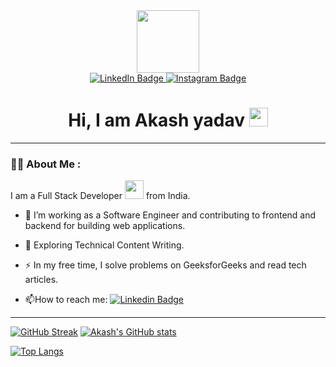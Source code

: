 <div id="header" align="center">
  <img src="https://media.giphy.com/media/M9gbBd9nbDrOTu1Mqx/giphy.gif" width="100"/>
  <div id="badges">
    <a href="https://www.linkedin.com/in/akash-yadav-59b63817a/" target="_blank">
      <img src="https://img.shields.io/badge/LinkedIn-blue?style=for-the-badge&logo=linkedin&logoColor=white" alt="LinkedIn Badge"/>
    </a>
    <a href="https://www.instagram.com/akashdevelops/">
      <img src="https://img.shields.io/badge/Instagram-E4405F?style=for-the-badge&logo=instagram&logoColor=white" alt="Instagram Badge"/>
    </a>
  </div>
  <img src="https://komarev.com/ghpvc/?username=Akash-152000&style=flat-square&color=blue" alt=""/>
  <h1>
    Hi, I am Akash yadav
    <img src="https://media.giphy.com/media/hvRJCLFzcasrR4ia7z/giphy.gif" width="30px"/>
  </h1>
</div>
<hr>

### :man_technologist: About Me :
I am a Full Stack Developer <img src="https://media.giphy.com/media/WUlplcMpOCEmTGBtBW/giphy.gif" width="30"> from India.
- :telescope: I’m working as a Software Engineer and contributing to frontend and backend for building web applications.

- :seedling: Exploring Technical Content Writing.

- :zap: In my free time, I solve problems on GeeksforGeeks and read tech articles.

- :mailbox:How to reach me: [![Linkedin Badge](https://img.shields.io/badge/-Akash-blue?style=flat&logo=Linkedin&logoColor=white)](https://www.linkedin.com/in/akash-yadav-59b63817a/)

<hr>


[![GitHub Streak](http://github-readme-streak-stats.herokuapp.com?user=Akash-152000&theme=dark&background=000000)](https://git.io/streak-stats)
[![Akash's GitHub stats](https://github-readme-stats.vercel.app/api?username=Akash-152000&show_icons=true&theme=gruvbox&text_color=ffca18&title_color=ffca18&icon_color=ffca18)](https://github.com/anuraghazra/github-readme-stats)

[![Top Langs](https://github-readme-stats.vercel.app/api/top-langs/?username=Akash-152000&layout=compact&theme=vision-friendly-dark)](https://github.com/anuraghazra/github-readme-stats)

